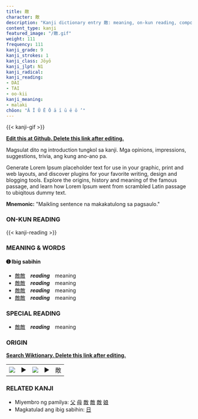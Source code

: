 ```yaml
---
title: 敵
character: 敵
description: "Kanji dictionary entry 敵: meaning, on-kun reading, compounds, origin, related kanji"
content_type: kanji
featured_image: "/敵.gif"
weight: 111
frequency: 111
kanji_grade: 9
kanji_strokes: 1
kanji_class: Jōyō
kanji_jlpt: N1
kanji_radical: 
kanji_reading: 
- DAI
- TAI
- oo-kii
kanji_meaning:
- malaki
chōon: "Ā Ī Ū Ē Ō ā ī ū ē ō ’"
---
```

[//]: # (Don't edit the line below. Kanji animated GIF code is automatically generated.)
{{< kanji-gif >}}

[//]: # (Edit below this line.)

**[Edit this at Github. Delete this link after editing.](https://github.com/tim0g/tim/tree/main/content/kanji/敵/index.md)**

Magsulat dito ng introduction tungkol sa kanji. Mga opinions, impressions, suggestions, trivia, ang kung ano-ano pa.

Generate Lorem Ipsum placeholder text for use in your graphic, print and web layouts, and discover plugins for your favorite writing, design and blogging tools. Explore the origins, history and meaning of the famous passage, and learn how Lorem Ipsum went from scrambled Latin passage to ubiqitous dummy text.
 
**Mnemonic:** "Maikling sentence na makakatulong sa pagsaulo."

### ON-KUN READING

[//]: # (Don't edit the line below. ON-KUN READING code is automatically generated.)
{{< kanji-reading >}}

### MEANING & WORDS

#### ➊ **Ibig sabihin**
  - [敵](../敵)[敵](../敵)　***reading***　meaning
  - [敵](../敵)[敵](../敵)　***reading***　meaning
  - [敵](../敵)[敵](../敵)　***reading***　meaning
  - [敵](../敵)[敵](../敵)　***reading***　meaning

### SPECIAL READING
  - [敵](../敵)[敵](../敵)　***reading***　meaning

### ORIGIN

**[Search Wiktionary. Delete this link after editing.](https://wiktionary.org/wiki/敵)**
<table class="kanji-table"><tr><td>
<img src="60px-敵-bronze.svg.png">
</td><td>▶</td><td>
<img src="60px-敵-oracle.svg.png">
</td><td>▶</td>
<td class="kanji-origin">敵</td>
</tr></table>

### RELATED KANJI
- Miyembro ng pamilya: [父](../父) [母](../母) [敵](../敵) [敵](../敵) [敵](../敵) [娘](../娘)
- Magkatulad ang ibig sabihin: [日](../日)
